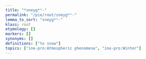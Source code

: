 ```yaml
---
title: "*sneygʷʰ-"
permalink: "/pie/root/sneygʷʰ-"
lemma_to_sort: "sneygʷʰ-"
klass: root
etymology: []
markers: []
synonyms: []
definitions: ["to snow"]
topics: ["ine-pro:Atmospheric phenomena", "ine-pro:Winter"]
---
```

